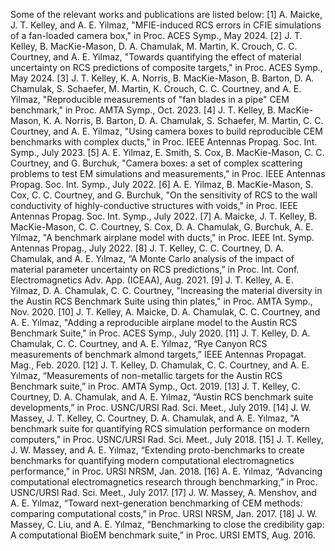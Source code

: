 Some of the relevant works and publications are listed below:
[1]  A. Maicke, J. T. Kelley, and A. E. Yilmaz, "MFIE-induced RCS errors in CFIE simulations of a fan-loaded camera box," in Proc. ACES Symp., May 2024.
[2]  J. T. Kelley, B. MacKie-Mason, D. A. Chamulak, M. Martin, K. Crouch, C. C. Courtney, and A. E. Yilmaz, "Towards quantifying the effect of material uncertainty on RCS predictions of composite targets," in Proc. ACES Symp., May 2024.
[3]  J. T. Kelley, K. A. Norris, B. MacKie-Mason, B. Barton, D. A. Chamulak, S. Schaefer, M. Martin, K. Crouch, C. C. Courtney, and A. E. Yilmaz, "Reproducible measurements of "fan blades in a pipe" CEM benchmark," in Proc. AMTA Symp., Oct. 2023.
[4]  J. T. Kelley, B. MacKie-Mason, K. A. Norris, B. Barton, D. A. Chamulak, S. Schaefer, M. Martin, C. C. Courtney, and A. E. Yilmaz, "Using camera boxes to build reproducible CEM benchmarks with complex ducts," in Proc. IEEE Antennas Propag. Soc. Int. Symp., July 2023.
[5]  A. E. Yilmaz, E. Smith, S. Cox, B. MacKie-Mason, C. C. Courtney, and G. Burchuk, "Camera boxes: a set of complex scattering problems to test EM simulations and measurements," in Proc. IEEE Antennas Propag. Soc. Int. Symp., July 2022.
[6]  A. E. Yilmaz, B. MacKie-Mason, S. Cox, C. C. Courtney, and G. Burchuk, "On the sensitivity of RCS to the wall conductivity of highly-conductive structures with voids," in Proc. IEEE Antennas Propag. Soc. Int. Symp., July 2022.
[7]  A. Maicke, J. T. Kelley, B. MacKie-Mason, C. C. Courtney, S. Cox, D. A. Chamulak, G. Burchuk, A. E. Yilmaz, "A benchmark airplane model with ducts," in Proc. IEEE Int. Symp. Antennas Propag., July 2022.
[8]  J. T. Kelley, C. C. Courtney, D. A. Chamulak, and A. E. Yılmaz, “A Monte Carlo analysis of the impact of material parameter uncertainty on RCS predictions,” in Proc. Int. Conf. Electromagnetics Adv. App. (ICEAA), Aug. 2021.
[9]  J. T. Kelley, A. E. Yilmaz, D. A. Chamulak, C. C. Courtney, "Increasing the material diversity in the Austin RCS Benchmark Suite using thin plates," in Proc. AMTA Symp., Nov. 2020. 
[10]  J. T. Kelley, A. Maicke, D. A. Chamulak, C. C. Courtney, and A. E. Yılmaz, "Adding a reproducible airplane model to the Austin RCS Benchmark Suite," in Proc. ACES Symp., July 2020.
[11] J. T. Kelley, D. A. Chamulak, C. C. Courtney, and A. E. Yılmaz, “Rye Canyon RCS measurements of benchmark almond targets,” IEEE Antennas Propagat. Mag., Feb. 2020.
[12] J. T. Kelley, D. Chamulak, C. C. Courtney, and A. E. Yılmaz, “Measurements of non-metallic targets for the Austin RCS Benchmark suite,” in Proc. AMTA Symp., Oct. 2019.
[13] J. T. Kelley, C. Courtney, D. A. Chamulak, and A. E. Yılmaz, “Austin RCS benchmark suite developments,” in Proc. USNC/URSI Rad. Sci. Meet., July 2019.
[14] J. W. Massey, J. T. Kelley, C. Courtney, D. A. Chamulak, and A. E. Yılmaz, "A benchmark suite for quantifying RCS simulation performance on modern computers," in Proc. USNC/URSI Rad. Sci. Meet., July 2018.
[15] J. T. Kelley, J. W. Massey, and A. E. Yılmaz, “Extending proto-benchmarks to create benchmarks for quantifying modern computational electromagnetics performance,” in Proc. URSI NRSM, Jan. 2018.
[16] A. E. Yılmaz, “Advancing computational electromagnetics research through benchmarking,” in Proc. USNC/URSI Rad. Sci. Meet., July 2017.
[17] J. W. Massey, A. Menshov, and A. E. Yılmaz, “Toward next-generation benchmarking of CEM methods: comparing computational costs,” in Proc. URSI NRSM, Jan. 2017.
[18] J. W. Massey, C. Liu, and A. E. Yılmaz, “Benchmarking to close the credibility gap: A computational BioEM benchmark suite,” in Proc. URSI EMTS, Aug. 2016.